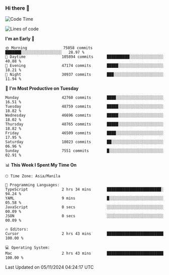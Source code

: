 ### Hi there 👋

<!--START_SECTION:waka-->
![Code Time](http://img.shields.io/badge/Code%20Time-5%2C673%20hrs%2059%20mins-blue)

![Lines of code](https://img.shields.io/badge/From%20Hello%20World%20I%27ve%20Written-117.3%20million%20lines%20of%20code-blue)

**I'm an Early 🐤** 

```text
🌞 Morning                75058 commits       ███████░░░░░░░░░░░░░░░░░░   28.97 % 
🌆 Daytime                105894 commits      ██████████░░░░░░░░░░░░░░░   40.88 % 
🌃 Evening                47174 commits       █████░░░░░░░░░░░░░░░░░░░░   18.21 % 
🌙 Night                  30937 commits       ███░░░░░░░░░░░░░░░░░░░░░░   11.94 % 
```
📅 **I'm Most Productive on Tuesday** 

```text
Monday                   42760 commits       ████░░░░░░░░░░░░░░░░░░░░░   16.51 % 
Tuesday                  48759 commits       █████░░░░░░░░░░░░░░░░░░░░   18.82 % 
Wednesday                46696 commits       █████░░░░░░░░░░░░░░░░░░░░   18.02 % 
Thursday                 48765 commits       █████░░░░░░░░░░░░░░░░░░░░   18.82 % 
Friday                   46509 commits       ████░░░░░░░░░░░░░░░░░░░░░   17.95 % 
Saturday                 18023 commits       ██░░░░░░░░░░░░░░░░░░░░░░░   06.96 % 
Sunday                   7551 commits        █░░░░░░░░░░░░░░░░░░░░░░░░   02.91 % 
```


📊 **This Week I Spent My Time On** 

```text
🕑︎ Time Zone: Asia/Manila

💬 Programming Languages: 
TypeScript               2 hrs 34 mins       ████████████████████████░   94.24 % 
YAML                     9 mins              █░░░░░░░░░░░░░░░░░░░░░░░░   05.58 % 
JavaScript               0 secs              ░░░░░░░░░░░░░░░░░░░░░░░░░   00.09 % 
JSON                     0 secs              ░░░░░░░░░░░░░░░░░░░░░░░░░   00.09 % 

🔥 Editors: 
Cursor                   2 hrs 43 mins       █████████████████████████   100.00 % 

💻 Operating System: 
Mac                      2 hrs 43 mins       █████████████████████████   100.00 % 
```


 Last Updated on 05/11/2024 04:24:17 UTC
<!--END_SECTION:waka-->


<!--
**rad182/rad182** is a ✨ _special_ ✨ repository because its `README.md` (this file) appears on your GitHub profile.

Here are some ideas to get you started:

- 🔭 I’m currently working on ...
- 🌱 I’m currently learning ...
- 👯 I’m looking to collaborate on ...
- 🤔 I’m looking for help with ...
- 💬 Ask me about ...
- 📫 How to reach me: ...
- 😄 Pronouns: ...
- ⚡ Fun fact: ...
-->
